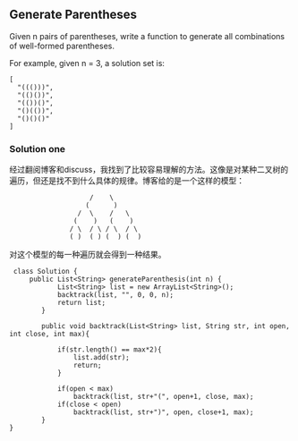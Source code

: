 ## Generate Parentheses

Given n pairs of parentheses, write a function to generate all combinations of well-formed parentheses.

For example, given n = 3, a solution set is:
	
	[
	  "((()))",
	  "(()())",
	  "(())()",
	  "()(())",
	  "()()()"
	]
	
### Solution one 

经过翻阅博客和discuss，我找到了比较容易理解的方法。这像是对某种二叉树的遍历，但还是找不到什么具体的规律。博客给的是一个这样的模型：

 						/    \
 					   (      )
 					 /  \    /   \
 					(    )   (    )
 				   / \  / \ / \  / \
 				   ( )  ( ) (  ) (  )
 				   
 				   
 对这个模型的每一种遍历就会得到一种结果。
 
	 class Solution {
	     public List<String> generateParenthesis(int n) {
	            List<String> list = new ArrayList<String>();
	            backtrack(list, "", 0, 0, n);
	            return list;
	        }
	
	        public void backtrack(List<String> list, String str, int open, int close, int max){
	
	            if(str.length() == max*2){
	                list.add(str);
	                return;
	            }
	
	            if(open < max)
	                backtrack(list, str+"(", open+1, close, max);
	            if(close < open)
	                backtrack(list, str+")", open, close+1, max);
	        }
	}		   
	 				   
 				   
    
 				   
 				   
 				   
 				   
 				   
 				   